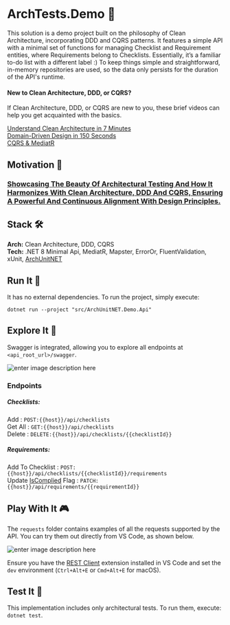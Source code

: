 
# ArchTests.Demo 🧱
This solution is a demo project built on the philosophy of Clean Architecture, incorporating DDD and CQRS patterns. It features a simple API with a minimal set of functions for managing Checklist and Requirement entities, where Requirements belong to Checklists. Essentially, it’s a familiar to-do list with a different label :) To keep things simple and  straightforward, in-memory repositories are used, so the data only persists for the duration of the API's runtime.

#### New to Clean Architecture, DDD, or CQRS?

If Clean Architecture, DDD, or CQRS are new to you, these brief videos can help you get acquainted with the basics.

[Understand Clean Architecture in 7 Minutes](https://www.youtube.com/watch?v=1OLSE6tX71Y) <br/>
[Domain-Driven Design in 150 Seconds](https://www.youtube.com/watch?v=8Z5IAkWcnIw) <br/>
[CQRS & MediatR](https://www.youtube.com/watch?v=MwMVvLBSJa8&t=3s) <br/>

## Motivation 🎯

### <u>**Showcasing The Beauty Of Architectural Testing And How It Harmonizes With Clean Architecture, DDD And CQRS, Ensuring A Powerful And Continuous Alignment With Design Principles.**</u>

## Stack 🛠️

**Arch:** Clean Architecture, DDD, CQRS <br/>
**Tech:** .NET 8 Minimal Api, MediatR, Mapster, ErrorOr, FluentValidation, xUnit, [ArchUnitNET](https://github.com/TNG/ArchUnitNET)


## Run It 🏃
It has no external dependencies. To run the project, simply execute:

`dotnet run --project "src/ArchUnitNET.Demo.Api"`

## Explore It 🔎

Swagger is integrated, allowing you to explore all endpoints at `<api_root_url>/swagger`.

![enter image description here](https://i.postimg.cc/CM88d4t3/swagger-demo.png)

### Endpoints

##### Checklists:
Add : `POST:{{host}}/api/checklists`<br/>
Get All : `GET:{{host}}/api/checklists`<br/>
Delete : `DELETE:{{host}}/api/checklists/{{checklistId}}`<br/>
##### Requirements:
Add To Checklist : `POST:{{host}}/api/checklists/{{checklistId}}/requirements`<br/>
Update <u>IsComplied</u> Flag : `PATCH:{{host}}/api/requirements/{{requirementId}}`<br/>

## Play With It 🎮
The `requests` folder contains examples of all the requests supported by the API. You can try them out directly from VS Code, as shown below.

![enter image description here](https://i.postimg.cc/5NDVXDvd/2024-08-29-17-11-19.gif)

Ensure you have the [REST Client](https://marketplace.visualstudio.com/items?itemName=humao.rest-client) extension installed in VS Code and set the `dev` environment (`Ctrl+Alt+E`  or `Cmd+Alt+E` for macOS).

## Test It 🧪

This implementation includes only architectural tests. To run them, execute: `dotnet test`.

